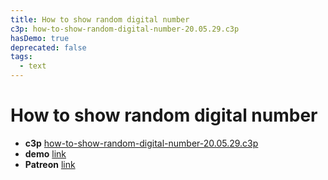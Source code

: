 ```yaml
---
title: How to show random digital number
c3p: how-to-show-random-digital-number-20.05.29.c3p
hasDemo: true
deprecated: false
tags:
  - text
---
```


# How to show random digital number

* **c3p** [how-to-show-random-digital-number-20.05.29.c3p](source/c3p/how-to-show-random-digital-number-20.05.29.c3p)
* **demo** [link](demo)
* **Patreon** [link](https://patreon.com/el3um4s)
